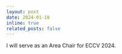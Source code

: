 ```yaml
---
layout: post
date: 2024-01-18
inline: true
related_posts: false
---
```


I will serve as an Area Chair for ECCV 2024.
